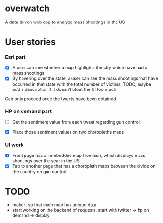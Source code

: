 # overwatch
A data driven web app to analyze mass shootings in the US

# User stories

### Esri part
* [x] A user can see whether a map highlights the city which have had a mass shootings
* [x] By hovering over the state, a user can see the mass shootings that have occurred in that state with the total number of victims.
TODO, maybe add a description if it doesn't bloat the UI too much

Can only proceed once the tweets have been obtained

### HP on demand part
* [ ] Get the sentiment value from each tweet regarding gun control
* [x] Place those sentiment values on two choropleths maps


### UI work
* [x] Front page has an embedded map from Esri, which displays mass shootings over the year in the US
* [x] Tab to another page that has a choropleth maps between the divide on the country on gun control

# TODO
- make it so that each map has unique data
- start working on the backend of requests, start with twitter -> hp on demand -> display



